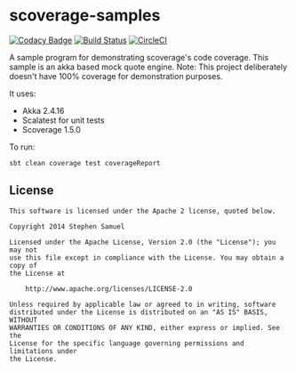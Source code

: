 scoverage-samples
==================

[![Codacy Badge](https://api.codacy.com/project/badge/Grade/6550db23f90f44b39f63e3e7483a08d6)](https://www.codacy.com/app/sunder5/sbt-scoverage-samples?utm_source=github.com&utm_medium=referral&utm_content=sunder5/sbt-scoverage-samples&utm_campaign=badger)
[![Build Status](https://travis-ci.org/scoverage/sbt-scoverage-samples.svg?branch=master)](https://travis-ci.org/scoverage/sbt-scoverage-samples)
[![CircleCI](https://circleci.com/gh/sunder5/sbt-scoverage-samples.svg?style=svg)](https://circleci.com/gh/sunder5/sbt-scoverage-samples)


A sample program for demonstrating scoverage's code coverage. This sample is an akka based mock quote engine. Note: This project deliberately doesn't have 100% coverage for demonstration purposes.

It uses:

* Akka 2.4.16
* Scalatest for unit tests
* Scoverage 1.5.0

To run:

```
sbt clean coverage test coverageReport
```

## License
```
This software is licensed under the Apache 2 license, quoted below.

Copyright 2014 Stephen Samuel

Licensed under the Apache License, Version 2.0 (the "License"); you may not
use this file except in compliance with the License. You may obtain a copy of
the License at

    http://www.apache.org/licenses/LICENSE-2.0

Unless required by applicable law or agreed to in writing, software
distributed under the License is distributed on an "AS IS" BASIS, WITHOUT
WARRANTIES OR CONDITIONS OF ANY KIND, either express or implied. See the
License for the specific language governing permissions and limitations under
the License.
```
